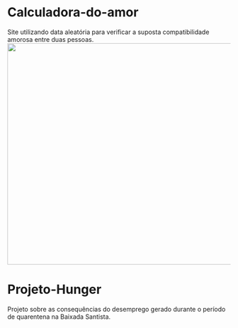 # Calculadora-do-amor
Site utilizando data aleatória para verificar a suposta compatibilidade amorosa entre duas pessoas.
<img src="https://user-images.githubusercontent.com/95770849/145326379-0d7c7c42-7d94-465b-b8a2-969af0dfc31a.png" width="1000" height="500"/>


# Projeto-Hunger
Projeto sobre as consequências do desemprego gerado durante o período de quarentena na Baixada Santista.

